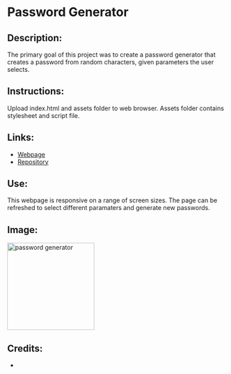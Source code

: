 # Password Generator

## Description:

The primary goal of this project was to create a password generator that creates a password from random characters, given parameters the user selects.

## Instructions:

Upload index.html and assets folder to web browser. Assets folder contains stylesheet and script file.

## Links:

- [Webpage]()
- [Repository]()

## Use:

This webpage is responsive on a range of screen sizes. The page can be refreshed to select different paramaters and generate new passwords.

## Image:

<img src="" alt="password generator" width="200"/>

## Credits:

-
